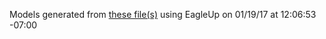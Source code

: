 Models generated from [these file(s)](https://raw.github.com/sparkfun/XBee_Explorer_Serial/19982e4b096d979fb9c52df76db41bba5e75998a/Hardware/SparkFun_XBee_Serial_Explorer.brd) using EagleUp on 01/19/17 at 12:06:53 -07:00
